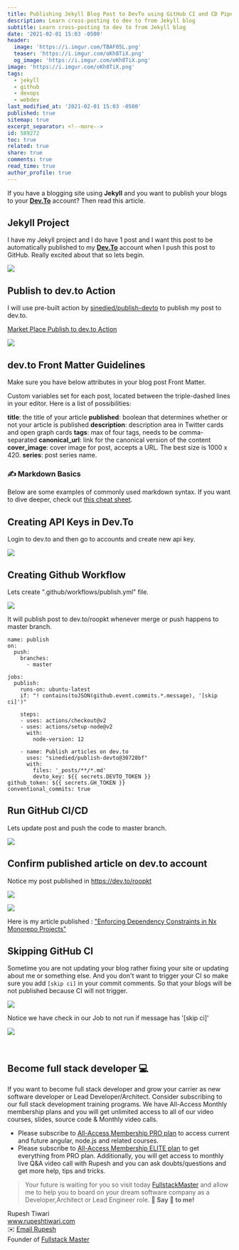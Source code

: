 ```yaml
---
title: Publishing Jekyll Blog Post to DevTo using GitHub CI and CD Pipeline
description: Learn cross-posting to dev to from Jekyll blog
subtitle: Learn cross-posting to dev to from Jekyll blog
date: '2021-02-01 15:03 -0500'
header:
  image: 'https://i.imgur.com/TBAF05L.png'
  teaser: 'https://i.imgur.com/oKh8TiX.png'
  og_image: 'https://i.imgur.com/oKh8TiX.png'
image: 'https://i.imgur.com/oKh8TiX.png'
tags:
  - jekyll
  - github
  - devops
  - webdev
last_modified_at: '2021-02-01 15:03 -0500'
published: true
sitemap: true
excerpt_separator: <!--more-->
id: 589272
toc: true
related: true
share: true
comments: true
read_time: true
author_profile: true
---
```


If you have a blogging site using **Jekyll** and you want to publish your blogs
to your **[Dev.To](https://dev.to)** account? Then read this article.

## Jekyll Project

I have my Jekyll project and I do have 1 post and I want this post to be
automatically published to my **[Dev.To](https://dev.to)** account when I push
this post to GitHub. Really excited about that so lets begin.

![](https://i.imgur.com/IpE6Lxb.png)

## Publish to dev.to Action

I will use pre-built action by
[sinedied/publish-devto](https://github.com/sinedied/publish-devto) to publish
my post to dev.to.

[Market Place Publish to dev.to Action](https://github.com/marketplace/actions/publish-to-dev-to)

![](https://i.imgur.com/lJzRaRi.png)

## dev.to Front Matter Guidelines

Make sure you have below attributes in your blog post Front Matter.

Custom variables set for each post, located between the triple-dashed lines in
your editor. Here is a list of possibilities:

**title**: the title of your article **published**: boolean that determines
whether or not your article is published **description**: description area in
Twitter cards and open graph cards **tags**: max of four tags, needs to be
comma-separated **canonical_url**: link for the canonical version of the content
**cover_image**: cover image for post, accepts a URL. The best size is 1000
x 420. **series**: post series name.

### ✍ Markdown Basics

Below are some examples of commonly used markdown syntax. If you want to dive
deeper, check out
[this cheat sheet](https://github.com/adam-p/markdown-here/wiki/Markdown-Here-Cheatsheet).

## Creating API Keys in Dev.To

Login to dev.to and then go to accounts and create new api key.

![](https://i.imgur.com/7ePWc0H.png)

## Creating Github Workflow

Lets create ".github/workflows/publish.yml" file.

![](https://i.imgur.com/UOlHCHi.png)

It will publish post to dev.to/roopkt whenever merge or push happens to master
branch.

```yaml=
name: publish
on:
  push:
    branches:
      - master

jobs:
  publish:
    runs-on: ubuntu-latest
    if: "! contains(toJSON(github.event.commits.*.message), '[skip ci]')"

    steps:
    - uses: actions/checkout@v2
    - uses: actions/setup-node@v2
      with:
        node-version: 12

    - name: Publish articles on dev.to
      uses: "sinedied/publish-devto@30728bf"
      with:
        files: '_posts/**/*.md'
        devto_key: ${{ secrets.DEVTO_TOKEN }}
github_token: ${{ secrets.GH_TOKEN }}
conventional_commits: true
```

## Run GitHub CI/CD

Lets update post and push the code to master branch.

![](https://i.imgur.com/YXoXUh9.png)

## Confirm published article on dev.to account

Notice my post published in https://dev.to/roopkt

![](https://i.imgur.com/OW01PLR.png)

![](https://i.imgur.com/xJXovX4.png)

Here is my article published :
["Enforcing Dependency Constraints in Nx Monorepo Projects"](https://dev.to/roopkt/enforcing-dependency-constraints-in-nx-monorepo-projects-3ldj)

## Skipping GitHub CI

Sometime you are not updating your blog rather fixing your site or updating
about me or something else. And you don't want to trigger your CI so make sure
you add `[skip ci]` in your commit comments. So that your blogs will be not
published because CI will not trigger.

![](https://i.imgur.com/Mj2nC8m.png)

Notice we have check in our Job to not run if message has '[skip ci]'

![](https://i.imgur.com/UNbCUX9.png)

<br/>
 
## Become full stack developer 💻

If you want to become full stack developer and grow your carrier as new software
developer or Lead Developer/Architect. Consider subscribing to our full stack
development training programs. We have All-Access Monthly membership plans and
you will get unlimited access to all of our video courses, slides, source code &
Monthly video calls.

- Please subscribe to
  [All-Access Membership PRO plan](https://www.fullstackmaster.net/pro) to
  access current and future angular, node.js and related courses.
- Please subscribe to
  [All-Access Membership ELITE plan](https://www.fullstackmaster.net/elite) to
  get everything from PRO plan. Additionally, you will get access to monthly
  live Q&A video call with Rupesh and you can ask doubts/questions and get more
  help, tips and tricks.

> Your future is waiting for you so visit today
> [FullstackMaster](www.fullstackmaster.net) and allow me to help you to board
> on your dream software company as a Developer,Architect or Lead Engineer role.
> **💖 Say 👋 to me!**

<div> 
Rupesh Tiwari </div><div>
<a href="https://www.rupeshtiwari.com"> www.rupeshtiwari.com</a> </div><div>
✉️ <a href="mailto:fullstackmaster1@gmail.com?subject=Hi"> Email Rupesh</a> </div><div>
Founder of <a href="https://www.fullstackmaster.net"> Fullstack Master</a></div><div>
</div>
